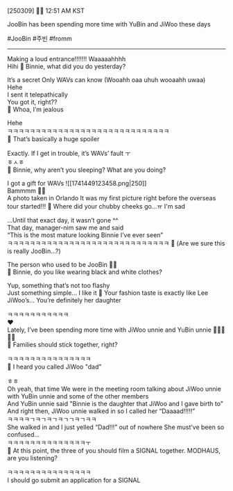 [250309] 🐣💭 12:51 AM KST

JooBin has been spending more time with YuBin and JiWoo these days

#JooBin #주빈 #fromm
___
Making a loud entrance!!!!!!!
Waaaaahhhh  
Hihi
🫧 Binnie, what did you do yesterday?

It’s a secret
Only WAVs can know
(Wooahh oaa uhuh wooaahh uwaa)  
Hehe  
I sent it telepathically  
You got it, right??  
🫧 Whoa, I’m jealous

Hehe  
ㅋㅋㅋㅋㅋㅋㅋㅋㅋㅋㅋㅋㅋㅋㅋㅋㅋㅋㅋㅋㅋㅋㅋㅋㅋㅋㅋㅋㅋ  
🫧 That’s basically a huge spoiler

Exactly. If I get in trouble, it’s WAVs’ fault
ㅜ  
ㅎㅅㅎ  
🫧 Binnie, why aren’t you sleeping? What are you doing?

I got a gift for WAVs
![[1741449123458.png|250]]  
Bammmm
🫶🏻  
A photo taken in Orlando 
It was my first picture right before the overseas tour started!!!
🫧 Where did your chubby cheeks go…ㅠ I'm sad

…Until that exact day, it wasn’t gone
^^  
That day, manager-nim saw me and said  
“This is the most mature looking Binnie I’ve ever seen”  
ㅋㅋㅋㅋㅋㅋㅋㅋㅋㅋㅋㅋㅋㅋㅋㅋㅋㅋㅋㅋㅋㅋㅋㅋㅋㅋㅋㅋㅋ
🫧 (Are we sure this is really JooBin…?)

The person who used to be JooBin
✌🏻  
🫧 Binnie, do you like wearing black and white clothes?

Yup, something that’s not too flashy  
Just something simple...
I like it 
🫧 Your fashion taste is exactly like Lee JiWoo’s… You’re definitely her daughter

ㅋㅋㅋㅋㅋㅋㅋㅋㅋㅋㅋ  
❤️  
Lately, I’ve been spending more time with JiWoo unnie and YuBin unnie
🤍🤍🤍🤍😚  
🫧 Families should stick together, right?

ㅋㅋㅋㅋㅋㅋㅋㅋㅋㅋㅋㅋㅋㅋㅋ  
🫧 I heard you called JiWoo "dad"

ㅎㅎ  
Oh yeah, that time 
We were in the meeting room
talking about JiWoo unnie with YuBin unnie and some of the other members  
And YuBin unnie said "Binnie is the daughter that JiWoo and I gave birth to"
And right then, JiWoo unnie walked in so I called her “Daaaad!!!!!”  
ㅋㅋㅋㅋㄱㅋㄱㅋㄱㅋㄱㄱㅋㄱㅋㅋ  
She walked in and I just yelled “Dad!!!” out of nowhere
She must’ve been so confused…  
ㅋㅋㅋㅋㅋㅋㅋㅋㅋㅋㅋㅋㅋㅋㅜ  
🫧 At this point, the three of you should film a SIGNAL together. MODHAUS, are you listening?

ㅋㅋㅋㅋㅋㅋㅋㅋㅋㅋㅋㅋㅋㅋㅋ  
I should go submit an application for a SIGNAL